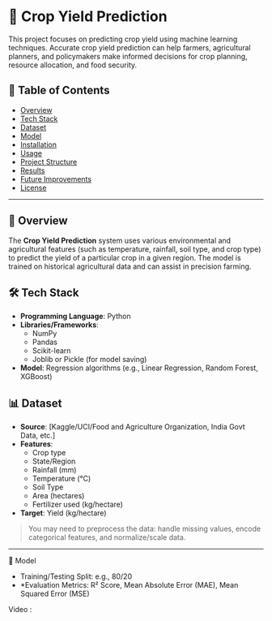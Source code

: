 # 🌾 Crop Yield Prediction

This project focuses on predicting crop yield using machine learning techniques. Accurate crop yield prediction can help farmers, agricultural planners, and policymakers make informed decisions for crop planning, resource allocation, and food security.

## 📌 Table of Contents

- [Overview](#overview)
- [Tech Stack](#tech-stack)
- [Dataset](#dataset)
- [Model](#model)
- [Installation](#installation)
- [Usage](#usage)
- [Project Structure](#project-structure)
- [Results](#results)
- [Future Improvements](#future-improvements)
- [License](#license)

---

## 📖 Overview

The **Crop Yield Prediction** system uses various environmental and agricultural features (such as temperature, rainfall, soil type, and crop type) to predict the yield of a particular crop in a given region. The model is trained on historical agricultural data and can assist in precision farming.



## 🛠 Tech Stack

- **Programming Language**: Python
- **Libraries/Frameworks**:
  - NumPy
  - Pandas
  - Scikit-learn
  - Joblib or Pickle (for model saving)
- **Model**: Regression algorithms (e.g., Linear Regression, Random Forest, XGBoost)


## 📊 Dataset

- **Source**: [Kaggle/UCI/Food and Agriculture Organization, India Govt Data, etc.]
- **Features**:
  - Crop type
  - State/Region
  - Rainfall (mm)
  - Temperature (°C)
  - Soil Type
  - Area (hectares)
  - Fertilizer used (kg/hectare)
- **Target**: Yield (kg/hectare)

> You may need to preprocess the data: handle missing values, encode categorical features, and normalize/scale data.

---

 🧠 Model


- Training/Testing Split: e.g., 80/20
- *Evaluation Metrics: R² Score, Mean Absolute Error (MAE), Mean Squared Error (MSE)



Video : 

